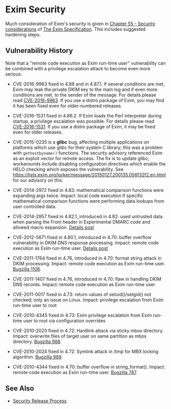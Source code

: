 Exim Security
=============

Much consideration of Exim's security is given in
[Chapter 55 - Security considerations](http://www.exim.org/exim-html-current/doc/html/spec_html/ch55.html)
of [The Exim Specification](http://www.exim.org/exim-html-current/doc/html/spec_html/index.html).
 This includes suggested hardening steps.

Vulnerability History
---------------------

Note that a "remote code execution as Exim run-time user" vulnerability
can be combined with a privilege escalation attack to become even more
serious.

-   CVE-2016-9963 fixed in 4.88 and in 4.87.1. If several conditions are met, Exim
may leak the private DKIM key to the main log and if even more conditions are met, to the sender of the message. For details please read [CVE-2016-9963](https://exim.org/static/doc/CVE-2016-9963.txt). If you use a distro package of Exim, you may find it has been fixed even for older-numbered releases.

-   CVE-2016-1531 fixed in 4.86.2. If Exim loads the Perl interpreter during startup, a privilege escalation was possible. For details please read [CVE-2016-1531](https://exim.org/static/doc/CVE-2016-1531.txt). If you use a distro package of Exim, it may be fixed even for older releases.

-   CVE-2015-0235 is a **glibc** bug, affecting multiple applications on platforms which use glibc for their system C library; this was a problem with `gethostbyname()` functions.  The security advisory referenced Exim as an exploit vector for remote access.  The fix is to update glibc; workarounds include disabling configuration directives which enable the HELO checking which exposes the vulnerability.  See <https://lists.exim.org/lurker/message/20150127.200135.056f32f2.en.html> for our advisory on this.
-   CVE-2014-2972 fixed in 4.83: mathematical comparison functions were
    expanding args twice. Impact: local code execution if specific
    mathematical comparison functions were performing data lookups from
    user controlled data.
-   CVE-2014-2957 fixed in 4.82.1, introduced in 4.82: used untrusted
    data when parsing the From header in Experimental DMARC code and
    allowed macro expansion.
    [Details post](https://lists.exim.org/lurker/message/20140528.122536.a31d60a4.en.html)
-   CVE-2012-5671 fixed in 4.80.1, introduced in 4.70: buffer overflow
    vulnerability in DKIM DNS response processing. Impact: remote code
    execution as Exim run-time user.
    [Details post](https://lists.exim.org/lurker/message/20121026.083548.4647373a.en.html)
-   CVE-2011-1764 fixed in 4.76, introduced in 4.70: format string
    attack in DKIM processing. Impact: remote code execution as Exim
    run-time user. [Bugzilla 1106](http://bugs.exim.org/1106).
-   CVE-2011-1407 fixed in 4.76, introduced in 4.70: flaw in handling
    DKIM DNS records. Impact: remote code execution as Exim run-time
    user
-   CVE-2011-0017 fixed in 4.73: return values of setuid()/setgid() not
    checked; only an issue on Linux. Impact: privilege escalation from
    Exim run-time user to root
-   CVE-2010-4345 fixed in 4.73: Exim privilege escalation from Exim
    run-time user to root via configuration overrides
-   CVE-2010-2023 fixed in 4.72: Hardlink attack via sticky mbox
    directory. Impact: overwrite files of target user on same partition
    as mbox directory. [Bugzilla 988](http://bugs.exim.org/988).
-   CVE-2010-2024 fixed in 4.72: Symlink attack in /tmp for MBX locking
    algorithm. [Bugzilla 989](http://bugs.exim.org/989).
-   CVE-2010-4344 fixed in 4.70: buffer overflow in string\_format().
    Impact: remote code execution as Exim run-time user. [Bugzilla
    787](http://bugs.exim.org/787).

See Also
--------

* [Security Release Process](SecurityReleaseProcess)
